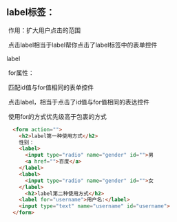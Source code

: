 ##  label标签：

​    作用：扩大用户点击的范围

​       点击label相当于label帮你点击了label标签中的表单控件

 label

​     for属性：

​       匹配id值与for值相同的表单控件

​       点击label，相当于点击了id值与for值相同的表达控件

​     使用for的方式优先级高于包裹的方式

```html
  <form action="">
    <h2>label第一种使用方式</h2>
    性别：
    <label>
      <input type="radio" name="gender" id="">男
      <a href="">百度</a>
    </label>
    <label>
      <input type="radio" name="gender" id="">女
    </label>
      <h2>label第二种使用方式</h2>
    <label for="username">用户名:</label>
    <input type="text" name="username" id="username">
  </form>
```







